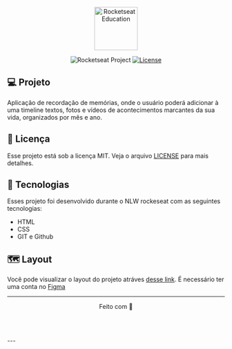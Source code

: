 <p align="center">
  <img alt="Rocketseat Education" src="https://avatars.githubusercontent.com/u/69590972?s=200&v=4" width="100px" />
</p>

<p align="center">
  <img src="https://img.shields.io/static/v1?label=Rocketseat&message=Education&color=8257e5&labelColor=202024" alt="Rocketseat Project" />
  <a href="LICENSE"><img  src="https://img.shields.io/static/v1?label=License&message=MIT&color=8257e5&labelColor=202024" alt="License"></a>
</p>

## 💻 Projeto

Aplicação de recordação de memórias, onde o usuário poderá adicionar à uma timeline textos, fotos e vídeos de acontecimentos marcantes da sua vida, organizados por mês e ano.

## 📝 Licença

Esse projeto está sob a licença MIT. Veja o arquivo [LICENSE](LICENSE) para mais detalhes.

## 🚀 Tecnologias
Esses projeto foi desenvolvido durante o NLW rockeseat com as seguintes tecnologias:

- HTML
- CSS
- GIT e Github

## 🗺️ Layout
Você pode visualizar o layout do projeto atráves
[desse link](https://www.figma.com/file/WXbzaXJ2z8hSbdGmIrXVN1/C%C3%A1psula-do-tempo-%E2%80%A2-Trilha-Explorer-(Community)-(Copy)?type=design&node-id=306-3&t=FVQ7UY0CDMUzdNdj-0).
É necessário ter uma conta no [Figma](https://www.figma.com)

---

<p align="center">
  Feito com 💜 
</p>

<!--START_SECTION:footer-->

<br />
<br />

<p align="center">
 
  
  </a>
</p>
---
